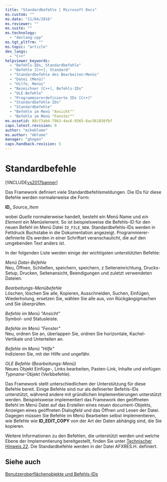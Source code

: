 ```yaml
---
title: "Standardbefehle | Microsoft Docs"
ms.custom: ""
ms.date: "11/04/2016"
ms.reviewer: ""
ms.suite: ""
ms.technology: 
  - "devlang-cpp"
ms.tgt_pltfrm: ""
ms.topic: "article"
dev_langs: 
  - "C++"
helpviewer_keywords: 
  - "Befehls-IDs, Standardbefehle"
  - "Befehle [C++], Standard"
  - "Standardbefehle des Bearbeiten-Menüs"
  - "Datei (Menü)"
  - "Hilfe, Menüs"
  - "Bezeichner [C++], Befehls-IDs"
  - "OLE-Befehle"
  - "Programmiererdefinierte IDs [C++]"
  - "Standardbefehle-IDs"
  - "Standardbefehle"
  - "Befehle im Menü "Ansicht""
  - "Befehle im Menü "Fenster""
ms.assetid: 88cf3ab4-79b3-4ac6-9365-8ac561036fbf
caps.latest.revision: 9
author: "mikeblome"
ms.author: "mblome"
manager: "ghogen"
caps.handback.revision: 5
---
```

# Standardbefehle
[!INCLUDE[vs2017banner](../assembler/inline/includes/vs2017banner.md)]

Das Framework definiert viele Standardbefehlsmeldungen.  Die IDs für diese Befehle werden normalerweise die Form:  
  
 **ID\_** *Source\_Item*  
  
 wobei *Quelle* normalerweise handelt, besteht ein Menü Name und *ein Element* ein Menüelement.  So ist beispielsweise die Befehls\-ID für den neuen Befehl im Menü Datei `ID_FILE_NEW`.  Standardbefehls\-IDs werden in Fettdruck Buchstabe in die Dokumentation angezeigt.  Programmierer\-definierte IDs werden in einer Schriftart veranschaulicht, die auf den umgebenden Text anders ist.  
  
 In der folgenden Liste werden einige der wichtigsten unterstützten Befehle:  
  
 *Menü Datei\-Befehle*  
 Neu, Öffnen, Schließen, speichern, speichern, z Seiteneinrichtung, Drucks\-Setup, Drucken, Seitenansicht, Beendigungen und zuletzt verwendeten Dateien.  
  
 *Bearbeitungs\-Menübefehle*  
 Löschen, löschen Sie alle, Kopieren, Ausschneiden, Suchen, Einfügen, Wiederholung, ersetzen Sie, wählen Sie alle aus, von Rückgängigmachen und Sie überprüfen.  
  
 *Befehle im Menü "Ansicht"*  
 Symbol\- und Statusleiste.  
  
 *Befehle im Menü "Fenster"*  
 Neu, ordnen Sie an, überlappen Sie, ordnen Sie horizontale, Kachel\-Vertikale und Unterteilen an.  
  
 *Befehle im Menü "Hilfe"*  
 Indizieren Sie, mit der Hilfe und ungefähr.  
  
 *OLE Befehle \(Bearbeitungs\-Menü\)*  
 Neues Objekt Einfüge\-, Links bearbeiten, Pasten\-Link, Inhalte und einfügen *Typname*\-Objekt \(Verbbefehle\).  
  
 Das Framework stellt unterschiedlichem der Unterstützung für diese Befehle bereit.  Einige Befehle sind nur als definierter Befehls\-IDs unterstützt, während andere mit gründlichen Implementierungen unterstützt werden.  Beispielsweise implementiert das Framework den geöffneten Befehl im Menü Datei auf das Erstellen eines neuen document\-Objekts, Anzeigen eines geöffneten Dialogfeld und das Öffnen und Lesen der Datei.  Dagegen müssen Sie Befehle im Menü Bearbeiten selbst implementieren, wie Befehle wie **ID\_EDIT\_COPY** von der Art der Daten abhängig sind, die Sie kopieren.  
  
 Weitere Informationen zu den Befehlen, die unterstützt werden und welche Ebene der Implementierung bereitgestellt, finden Sie unter [Technischer Hinweis 22](../mfc/tn022-standard-commands-implementation.md).  Die Standardbefehle werden in der Datei AFXRES.H. definiert.  
  
## Siehe auch  
 [Benutzeroberflächenobjekte und Befehls\-IDs](../mfc/user-interface-objects-and-command-ids.md)